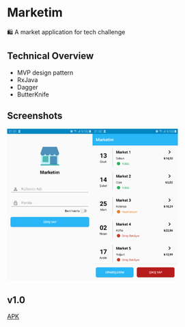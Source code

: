 # Marketim
🛍️ A market application for tech challenge

## Technical Overview
- MVP design pattern
- RxJava
- Dagger
- ButterKnife

## Screenshots
<img src="https://github.com/serkancay/marketim-android/blob/develop/device-2019-09-22-213139.png" width="200"><img src="https://github.com/serkancay/marketim-android/blob/develop/device-2019-09-22-213232.png" width="200">

## v1.0
[APK](https://github.com/serkancay/marketim-android/blob/v1.0/app/release/app-release.apk)

